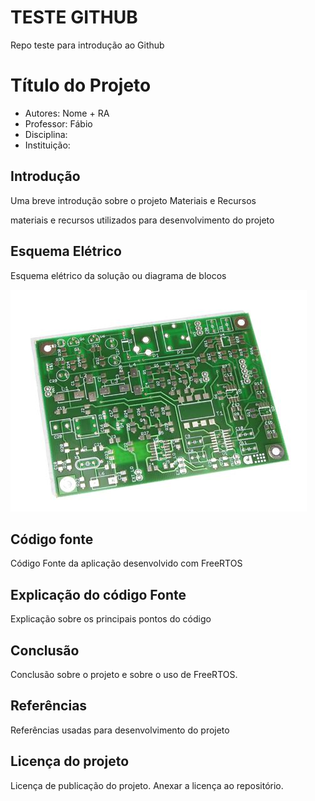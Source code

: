 # TESTE GITHUB

Repo teste para introdução ao Github

# Título do Projeto

- Autores: Nome + RA
- Professor: Fábio
- Disciplina:
- Instituição:

## Introdução

Uma breve introdução sobre o projeto
Materiais e Recursos

materiais e recursos utilizados para desenvolvimento do projeto

## Esquema Elétrico

Esquema elétrico da solução ou diagrama de blocos

![placa](img/placa.jpeg)

## Código fonte

Código Fonte da aplicação desenvolvido com FreeRTOS

## Explicação do código Fonte

Explicação sobre os principais pontos do código

## Conclusão

Conclusão sobre o projeto e sobre o uso de FreeRTOS.


## Referências

Referências usadas para desenvolvimento do projeto


## Licença do projeto

Licença de publicação do projeto. Anexar a licença ao repositório.
